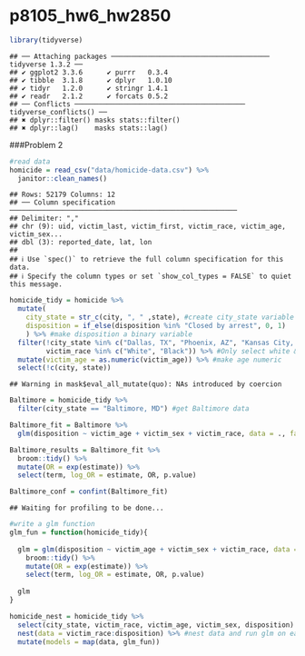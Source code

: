 p8105_hw6_hw2850
================

``` r
library(tidyverse)
```

    ## ── Attaching packages ─────────────────────────────────────── tidyverse 1.3.2 ──
    ## ✔ ggplot2 3.3.6      ✔ purrr   0.3.4 
    ## ✔ tibble  3.1.8      ✔ dplyr   1.0.10
    ## ✔ tidyr   1.2.0      ✔ stringr 1.4.1 
    ## ✔ readr   2.1.2      ✔ forcats 0.5.2 
    ## ── Conflicts ────────────────────────────────────────── tidyverse_conflicts() ──
    ## ✖ dplyr::filter() masks stats::filter()
    ## ✖ dplyr::lag()    masks stats::lag()

\###Problem 2

``` r
#read data
homicide = read_csv("data/homicide-data.csv") %>% 
  janitor::clean_names()
```

    ## Rows: 52179 Columns: 12
    ## ── Column specification ────────────────────────────────────────────────────────
    ## Delimiter: ","
    ## chr (9): uid, victim_last, victim_first, victim_race, victim_age, victim_sex...
    ## dbl (3): reported_date, lat, lon
    ## 
    ## ℹ Use `spec()` to retrieve the full column specification for this data.
    ## ℹ Specify the column types or set `show_col_types = FALSE` to quiet this message.

``` r
homicide_tidy = homicide %>% 
  mutate(
    city_state = str_c(city, ", " ,state), #create city_state variable
    disposition = if_else(disposition %in% "Closed by arrest", 0, 1)
    ) %>% #make disposition a binary variable
  filter(!city_state %in% c("Dallas, TX", "Phoenix, AZ", "Kansas City, MO", "Tulsa, AL"),
         victim_race %in% c("White", "Black")) %>% #Only select white & black
  mutate(victim_age = as.numeric(victim_age)) %>% #make age numeric
  select(!c(city, state))
```

    ## Warning in mask$eval_all_mutate(quo): NAs introduced by coercion

``` r
Baltimore = homicide_tidy %>% 
  filter(city_state == "Baltimore, MD") #get Baltimore data

Baltimore_fit = Baltimore %>% 
  glm(disposition ~ victim_age + victim_sex + victim_race, data = ., family = binomial()) #run glm

Baltimore_results = Baltimore_fit %>% 
  broom::tidy() %>% 
  mutate(OR = exp(estimate)) %>%
  select(term, log_OR = estimate, OR, p.value) 

Baltimore_conf = confint(Baltimore_fit)
```

    ## Waiting for profiling to be done...

``` r
#write a glm function
glm_fun = function(homicide_tidy){
  
  glm = glm(disposition ~ victim_age + victim_sex + victim_race, data = homicide_tidy, family = binomial()) %>%
    broom::tidy() %>% 
    mutate(OR = exp(estimate)) %>%
    select(term, log_OR = estimate, OR, p.value)
  
  glm
}
```

``` r
homicide_nest = homicide_tidy %>% 
  select(city_state, victim_race, victim_age, victim_sex, disposition) %>%
  nest(data = victim_race:disposition) %>% #nest data and run glm on each city
  mutate(models = map(data, glm_fun))
```
